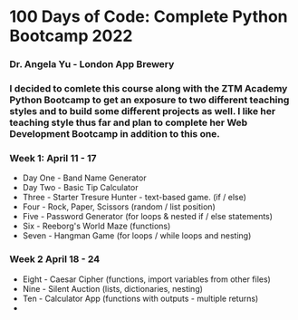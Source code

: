 # 100 Days of Code: Complete Python Bootcamp 2022

### Dr. Angela Yu - London App Brewery

### I decided to comlete this course along with the ZTM Academy Python Bootcamp to get an exposure to two different teaching styles and to build some different projects as well. I like her teaching style thus far and plan to complete her Web Development Bootcamp in addition to this one.

### Week 1: April 11 - 17

- Day One - Band Name Generator
- Day Two - Basic Tip Calculator
- Three - Starter Tresure Hunter - text-based game. (if / else)
- Four - Rock, Paper, Scissors (random / list position)
- Five - Password Generator (for loops & nested if / else statements)
- Six - Reeborg's World Maze (functions)
- Seven - Hangman Game (for loops / while loops and nesting)

### Week 2 April 18 - 24

- Eight - Caesar Cipher (functions, import variables from other files)
- Nine - Silent Auction (lists, dictionaries, nesting)
- Ten - Calculator App (functions with outputs - multiple returns)
-

